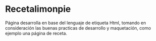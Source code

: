 # Recetalimonpie
Página desarrolla en base del lenguaje de etiqueta Html, tomando en consideración las buenas practicas de desarrollo y maquetación, como ejemplo una página de receta.
